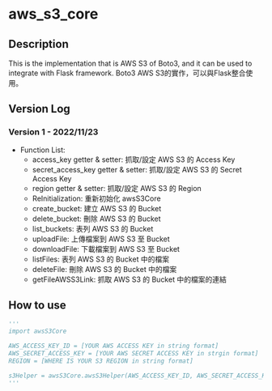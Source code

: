 # aws_s3_core
## Description
This is the implementation that is AWS S3 of Boto3, and it can be used to integrate with Flask framework. 
Boto3 AWS S3的實作，可以與Flask整合使用。 

## Version Log
### Version 1 - 2022/11/23 
* Function List: 
  * access_key getter & setter: 抓取/設定 AWS S3 的 Access Key 
  * secret_access_key getter & setter: 抓取/設定 AWS S3 的 Secret Access Key  
  * region getter & setter: 抓取/設定 AWS S3 的 Region  
  * ReInitialization: 重新初始化 awsS3Core  
  * create_bucket: 建立 AWS S3 的 Bucket  
  * delete_bucket: 刪除 AWS S3 的 Bucket  
  * list_buckets: 表列 AWS S3 的 Bucket  
  * uploadFile: 上傳檔案到 AWS S3 至 Bucket   
  * downloadFile: 下載檔案到 AWS S3 至 Bucket  
  * listFiles: 表列 AWS S3 的 Bucket 中的檔案  
  * deleteFile: 刪除 AWS S3 的 Bucket 中的檔案  
  * getFileAWSS3Link: 抓取 AWS S3 的 Bucket 中的檔案的連結  

## How to use
```python
'''
import awsS3Core

AWS_ACCESS_KEY_ID = [YOUR AWS ACCESS KEY in string format]
AWS_SECRET_ACCESS_KEY = [YOUR AWS SECRET ACCESS KEY in strgin format]
REGION = [WHERE IS YOUR S3 REGION in string format]

s3Helper = awsS3Core.awsS3Helper(AWS_ACCESS_KEY_ID, AWS_SECRET_ACCESS_KEY, REGION)
'''
```